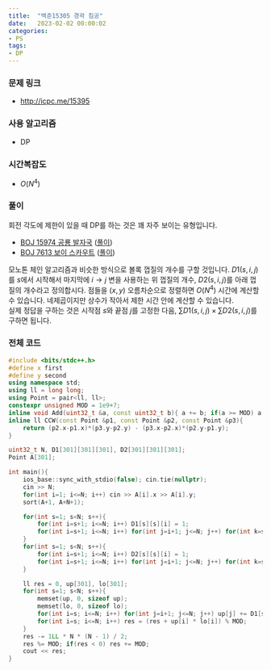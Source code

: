 ```yaml
---
title:  "백준15305 경곽 침공"
date:   2023-02-02 00:00:02
categories:
- PS
tags:
- DP
---
```


### 문제 링크
* http://icpc.me/15395

### 사용 알고리즘
* DP

### 시간복잡도
* $O(N^4)$

### 풀이
회전 각도에 제한이 있을 때 DP를 하는 것은 꽤 자주 보이는 유형입니다.
* [BOJ 15974 공룡 발자국](https://www.acmicpc.net/problem/15974) ([풀이](/koi/2019/12/06/BOJ15974/))
* [BOJ 7613 보이 스카우트](https://www.acmicpc.net/problem/7613) ([풀이](/ps/2020/09/30/BOJ7613/))

모노톤 체인 알고리즘과 비슷한 방식으로 볼록 껍질의 개수를 구할 것입니다. $D1(s, i, j)$를 $s$에서 시작해서 마지막에 $i\rightarrow j$ 변을 사용하는 위 껍질의 개수, $D2(s, i, j)$를 아래 껍질의 개수라고 정의합시다. 점들을 $(x, y)$ 오름차순으로 정렬하면 $O(N^4)$ 시간에 계산할 수 있습니다. 네제곱이지만 상수가 작아서 제한 시간 안에 계산할 수 있습니다.<br>
실제 정답을 구하는 것은 시작점 $s$와 끝점 $j$를 고정한 다음, $\sum D1(s, i, j) \times \sum D2(s, i, j)$를 구하면 됩니다.

### 전체 코드
```cpp
#include <bits/stdc++.h>
#define x first
#define y second
using namespace std;
using ll = long long;
using Point = pair<ll, ll>;
constexpr unsigned MOD = 1e9+7;
inline void Add(uint32_t &a, const uint32_t b){ a += b; if(a >= MOD) a -= MOD; }
inline ll CCW(const Point &p1, const Point &p2, const Point &p3){
    return (p2.x-p1.x)*(p3.y-p2.y) - (p3.x-p2.x)*(p2.y-p1.y);
}

uint32_t N, D1[301][301][301], D2[301][301][301];
Point A[301];

int main(){
    ios_base::sync_with_stdio(false); cin.tie(nullptr);
    cin >> N;
    for(int i=1; i<=N; i++) cin >> A[i].x >> A[i].y;
    sort(A+1, A+N+1);

    for(int s=1; s<N; s++){
        for(int i=s+1; i<=N; i++) D1[s][s][i] = 1;
        for(int i=s+1; i<=N; i++) for(int j=i+1; j<=N; j++) for(int k=s; k<i; k++) if(CCW(A[k], A[i], A[j]) < 0) Add(D1[s][i][j], D1[s][k][i]);
    }
    for(int s=1; s<N; s++){
        for(int i=s+1; i<=N; i++) D2[s][s][i] = 1;
        for(int i=s+1; i<=N; i++) for(int j=i+1; j<=N; j++) for(int k=s; k<i; k++) if(CCW(A[k], A[i], A[j]) > 0) Add(D2[s][i][j], D2[s][k][i]);
    }

    ll res = 0, up[301], lo[301];
    for(int s=1; s<N; s++){
        memset(up, 0, sizeof up);
        memset(lo, 0, sizeof lo);
        for(int i=s; i<=N; i++) for(int j=i+1; j<=N; j++) up[j] += D1[s][i][j], lo[j] += D2[s][i][j];
        for(int i=s; i<=N; i++) res = (res + up[i] * lo[i]) % MOD;
    }
    res -= 1LL * N * (N - 1) / 2;
    res %= MOD; if(res < 0) res += MOD;
    cout << res;
}
```
